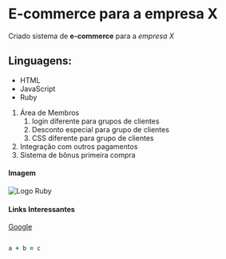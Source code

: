 # E-commerce para a empresa X
Criado sistema de **e-commerce** para a _empresa X_

## Linguagens:
* HTML
* JavaScript
* Ruby

1. Área de Membros
    1. login diferente para grupos de clientes
    2. Desconto especial para grupo de clientes
    3. CSS diferente para grupo de clientes
2. Integração com outros pagamentos
3. Sistema de bônus primeira compra

#### Imagem

![Logo Ruby](https://upload.wikimedia.org/wikipedia/commons/thumb/7/73/Ruby_logo.svg/1024px-Ruby_logo.svg.png)

#### Links Interessantes

[Google](https://www.google.com/)

``` ruby

a + b = c

```
